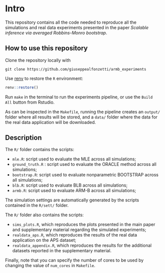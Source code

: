 # Intro

This repository contains all the code needed to reproduce all the simulations and real data experiments presented in the paper *Scalable inference via averaged Robbins-Monro bootstrap*.

## How to use this repository

Clone the repository locally with

`git clone https://github.com/giuseppealfonzetti/armb_experiments`

Use [renv](https://rstudio.github.io/renv/articles/renv.html) to restore the `R` environment:

``` r
renv::restore()
```

Run `make` in the terminal to run the experiments pipeline, or use the `Build All` button from Rstudio.

As can be inspected in the `Makefile`, running the pipeline creates an `output/` folder where all results will be stored, and a `data/` folder where the data for the real data application will be downloaded.

## Description

The `R/` folder contains the scripts:

-   `mle.R`: script used to evaluate the MLE across all simulations;
-   `ground_truth.R` : script used to evaluate the ORACLE method across all simulations;
-   `bootstrap.R`: script used to evaluate nonparametric BOOTSTRAP across all simulations;
-   `blb.R`: script used to evaluate BLB across all simulations;
-   `armb.R`: script used to evaluate ARM-B across all simulations;

The simulation settings are automatically generated by the scripts contained in the `R/sett/` folder.

The `R/` folder also contains the scripts: 

- `sims_plots.R`, which reproduces the plots presented in the main paper and supplementary material regarding the simulated experiments; 
- `realdata_aps.R`, which reproduces the results of the real data application on the APS dataset; 
- `realdata_appendix.R`, which reproduces the results for the additional datasets reported in the supplementary material.

Finally, note that you can specify the number of cores to be used by changing the value of `num_cores` in `Makefile`.